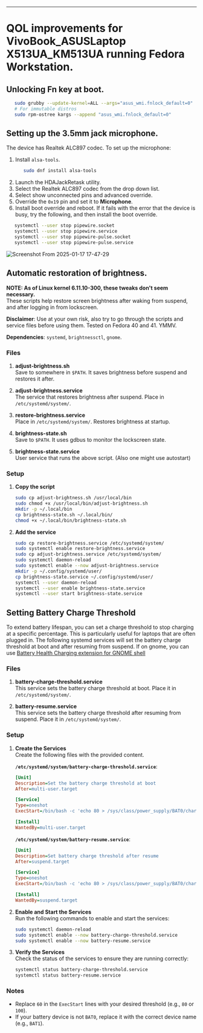 ---

# QOL improvements for VivoBook_ASUSLaptop X513UA_KM513UA running Fedora Workstation.

## Unlocking Fn key at boot.  
```sh
   sudo grubby --update-kernel=ALL --args="asus_wmi.fnlock_default=0"
   # For immutable distros
   sudo rpm-ostree kargs --append "asus_wmi.fnlock_default=0"
```

## Setting up the 3.5mm jack microphone.
The device has Realtek ALC897 codec. To set up the microphone:
1. Install `alsa-tools`.
   ```sh
      sudo dnf install alsa-tools
   ```
2. Launch the HDAJackRetask utility.
3. Select the Realtek ALC897 codec from the drop down list.
4. Select show unconnected pins and advanced override.
5. Override the `0x19` pin and set it to **Microphone**.
6. Install boot override and reboot.
If it fails with the error that the device is busy, try the following, and then
install the boot override.
```sh
   systemctl --user stop pipewire.socket
   systemctl --user stop pipewire.service
   systemctl --user stop pipewire-pulse.socket
   systemctl --user stop pipewire-pulse.service
 ```
![Screenshot From 2025-01-17 17-47-29](https://github.com/user-attachments/assets/cd3fa88b-d86a-45f2-92ce-217bb03bcfb7)


## Automatic restoration of brightness.

**NOTE: As of Linux kernel 6.11.10-300, these tweaks don't seem necessary.**  
These scripts help restore screen brightness after waking from suspend, and after logging in from lockscreen.

**Disclaimer**: Use at your own risk, also try to go through the scripts and service files before using them. Tested on Fedora 40 and 41. YMMV.

**Dependencies**: `systemd`, `brightnessctl`, `gnome`.
### Files

1. **adjust-brightness.sh**  
   Save to somewhere in `$PATH`. It saves brightness before suspend and restores it after.

2. **adjust-brightness.service**  
   The service that restores brightness after suspend. Place in `/etc/systemd/system/`.

4. **restore-brightness.service**  
   Place in `/etc/systemd/system/`. Restores brightness at startup.

5. **brightness-state.sh**  
   Save to `$PATH`. It uses gdbus to monitor the lockscreen state.
   
6. **brightness-state.service**  
   User service that runs the above script. (Also one might use autostart)

### Setup

1. **Copy the script**  
   ```sh
   sudo cp adjust-brightness.sh /usr/local/bin
   sudo chmod +x /usr/local/bin/adjust-brightness.sh
   mkdir -p ~/.local/bin
   cp brightness-state.sh ~/.local/bin/
   chmod +x ~/.local/bin/brightness-state.sh
   
   ```

2. **Add the service**  
   ```sh
   sudo cp restore-brightness.service /etc/systemd/system/
   sudo systemctl enable restore-brightness.service
   sudo cp adjust-brightness.service /etc/systemd/system/
   sudo systemctl daemon-reload
   sudo systemctl enable --now adjust-brightness.service
   mkdir -p ~/.config/systemd/user/
   cp brightness-state.service ~/.config/systemd/user/
   systemctl --user daemon-reload
   systemctl --user enable brightness-state.service
   systemctl --user start brightness-state.service
   
   ```

   


## Setting Battery Charge Threshold

To extend battery lifespan, you can set a charge threshold to stop charging at a specific percentage. This is particularly useful for laptops that are often plugged in. The following systemd services will set the battery charge threshold at boot and after resuming from suspend. If on gnome, you can use [Battery Health Charging extension for GNOME shell](https://github.com/maniacx/Battery-Health-Charging)

### Files

1. **battery-charge-threshold.service**  
   This service sets the battery charge threshold at boot. Place it in `/etc/systemd/system/`.

2. **battery-resume.service**  
   This service sets the battery charge threshold after resuming from suspend. Place it in `/etc/systemd/system/`.

### Setup

1. **Create the Services**  
   Create the following files with the provided content.

   **`/etc/systemd/system/battery-charge-threshold.service`**:
   ```ini
   [Unit]
   Description=Set the battery charge threshold at boot
   After=multi-user.target

   [Service]
   Type=oneshot
   ExecStart=/bin/bash -c 'echo 80 > /sys/class/power_supply/BAT0/charge_control_end_threshold'

   [Install]
   WantedBy=multi-user.target
   ```

   **`/etc/systemd/system/battery-resume.service`**:
   ```ini
   [Unit]
   Description=Set battery charge threshold after resume
   After=suspend.target

   [Service]
   Type=oneshot
   ExecStart=/bin/bash -c 'echo 80 > /sys/class/power_supply/BAT0/charge_control_end_threshold'

   [Install]
   WantedBy=suspend.target
   ```

2. **Enable and Start the Services**  
   Run the following commands to enable and start the services:

   ```sh
   sudo systemctl daemon-reload
   sudo systemctl enable --now battery-charge-threshold.service
   sudo systemctl enable --now battery-resume.service
   ```

3. **Verify the Services**  
   Check the status of the services to ensure they are running correctly:

   ```sh
   systemctl status battery-charge-threshold.service
   systemctl status battery-resume.service
   ```

### Notes
- Replace `60` in the `ExecStart` lines with your desired threshold (e.g., `80` or `100`).
- If your battery device is not `BAT0`, replace it with the correct device name (e.g., `BAT1`).


